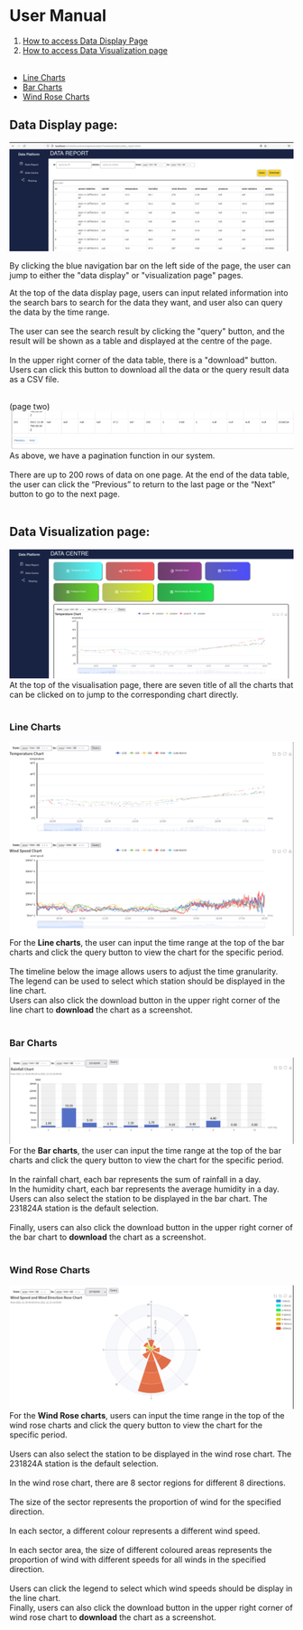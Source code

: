 # User Manual 
1. [How to access Data Display Page](#datadisplay)
2. [How to access Data Visualization page](#datavisualization)<br><br>
- [Line Charts](#linecharts)
- [Bar Charts](#barcharts)
- [Wind Rose Charts](#widrosecharts)
## Data Display page: <a name="datadisplay"></a> 
![](./markdown_pics/manual1.png)

By clicking the blue navigation bar on the left side of the page, the user can jump to either the "data display" or "visualization page" pages.

At the top of the data display page, users can input related information into the search bars to search for the data they want, 
and user also can query the data by the time range.
<br><br>
The user can see the search result by clicking the "query" button, 
and the result will be shown as a table and displayed at the centre of the page. 
<br><br>
In the upper right corner of the data table, there is a "download" button. 
Users can click this button to download all the data or the query result data as a CSV file.
<br><br>

(page two)
<br>
![](./markdown_pics/manual2.png)<br>
As above, we have a pagination function in our system. 
<br><br>
There are up to 200 rows of data on one page. At the end of the data table, 
the user can click the “Previous” to return to the last page or the “Next” button to go to the next page. 
<br><br>

## Data Visualization page: <a name="datavisualization"></a>

![](./markdown_pics/manual3.png)
At the top of the visualisation page, 
there are seven title of all the charts that can be clicked on to jump to the corresponding chart directly.
<br><br>

### Line Charts <a name="linecharts"></a>
![](./markdown_pics/manual4.png)
For the **Line charts**, the user can input the time range at the top of the bar charts 
and click the query button to view the chart for the specific period.
<br><br>
The timeline below the image allows users to adjust the time granularity.
<br>
The legend can be used to select which station should be displayed in the line chart.
<br>
Users can also click the download button in the upper right corner of the line chart to **download** the chart as a screenshot.
<br><br>

### Bar Charts <a name="barcharts"></a>
![](./markdown_pics/manual5.png)
For the **Bar charts**, the user can input the time range at the top of the bar charts 
and click the query button to view the chart for the specific period.
<br><br>
In the rainfall chart, each bar represents the sum of  rainfall in a day.
<br>
In the humidity chart, each bar represents the average humidity in a day.
<br>
Users can also select the station to be displayed in the bar chart. The 231824A station is the default selection.
<br><br>
Finally, users can also click the download button in the upper right corner of the bar chart to **download** the chart as a screenshot.
<br><br>

### Wind Rose Charts <a name="widrosecharts"></a>
![](./markdown_pics/manual6.png)
For the **Wind Rose charts**, users can input the time range in the top of the wind rose charts
and click the query button to view the chart for the specific period. <br><br>
Users can also select the station to be displayed in the wind rose chart. The 231824A station is the default selection.
<br><br>
In the wind rose chart, there are 8 sector regions for different 8 directions. 
<br><br>
The size of the sector represents the proportion of wind for the specified direction.
<br><br>
In each sector, a different colour represents a different wind speed.
<br><br>
In each sector area, the size of different coloured areas represents the proportion of wind with different speeds for all winds in the specified direction.
<br><br>
Users can click the legend to select which wind speeds should be display in the line chart.
<br>
Finally, users can also click the download button in the upper right corner of wind rose chart to **download** the chart as a screenshot.
